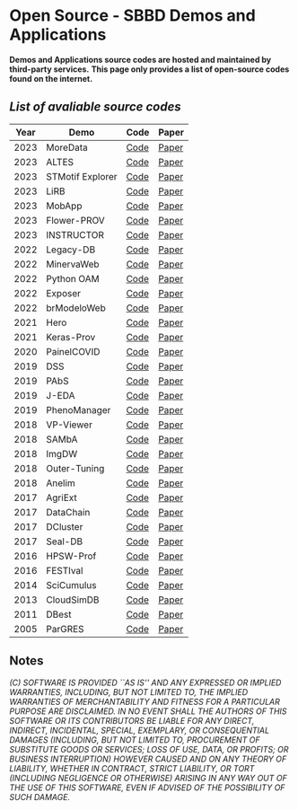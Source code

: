 # Open Source - SBBD Demos and Applications

**Demos and Applications source codes are hosted and maintained by third-party services.**
**This page only provides a list of open-source codes found on the internet.**

## _List of avaliable source codes_


| Year| Demo | Code | Paper |
| ------ | ------ | ------ | ------ |
| 2023 | MoreData | [Code](https://github.com/NESPEDUFV/more-data) | [Paper](https://sbbd.org.br/2023/) |
| 2023 | ALTES | [Code](https://github.com/UFFeScience/ALTES) | [Paper](https://sbbd.org.br/2023/) |
| 2023 | STMotif Explorer | [Code](https://github.com/cefet-rj-dal/STMotifexplorer) | [Paper](https://sbbd.org.br/2023/) |
| 2023 | LiRB | [Code](https://github.com/CaioViktor/LiRB) | [Paper](https://sbbd.org.br/2023/) |
| 2023 | MobApp | [Code](https://github.com/Mobapp-Dashboard) | [Paper](https://sbbd.org.br/2023/) |
| 2023 | Flower-PROV | [Code](https://github.com/UFFeScience/Flower-PROV) | [Paper](https://sbbd.org.br/2023/) |
| 2023 | INSTRUCTOR | [Code](https://github.com/UFFeScience/instructor) | [Paper](https://sbbd.org.br/2023/) |
| 2022 | Legacy-DB | [Code](https://github.com/eletromarlon/Projeto-GeradorDeGraficos) | [Paper](https://sol.sbc.org.br/index.php/sbbd_estendido/issue/view/988) |
| 2022 | MinervaWeb | [Code](https://github.com/luisaesposito/minerva-backend) | [Paper](https://sol.sbc.org.br/index.php/sbbd_estendido/issue/view/988) |
| 2022 | Python OAM | [Code](https://github.com/rodrigo-fss/python-oam) | [Paper](https://sol.sbc.org.br/index.php/sbbd_estendido/issue/view/988) |
| 2022 | Exposer | [Code](https://github.com/ednaelxd/residencia2.git) | [Paper](https://sol.sbc.org.br/index.php/sbbd_estendido/issue/view/988) |
| 2022 | brModeloWeb | [Code](https://github.com/brmodeloweb/brmodelo-app) | [Paper](https://sol.sbc.org.br/index.php/sbbd_estendido/issue/view/988) |
| 2021 | Hero | [Code](https://github.com/clovissjunior/hero) | [Paper](https://sol.sbc.org.br/index.php/sbbd_estendido/issue/view/848) |
| 2021 | Keras-Prov| [Code](https://github.com/dbpina/keras-prov) | [Paper](https://sol.sbc.org.br/index.php/sbbd_estendido/issue/view/848) |
| 2020 | PainelCOVID| [Code](https://painelcovid19.macae.ufrj.br/) | [Paper](https://sbbd.org.br/2020/wp-content/uploads/sites/13/2021/07/AnaisEstendidosSBBD2020-13-12-20.pdf) |
| 2019 | DSS| [Code](https://dexl-analytics-apps.lncc.br/) | [Paper](https://sbbd.org.br/2019/wp-content/uploads/sites/6/2020/01/Procedings-Companion.pdf) |
| 2019 | PAbS| [Code](https://github.com/RaquelinePenteado/PAbS) | [Paper](https://sbbd.org.br/2019/wp-content/uploads/sites/6/2020/01/Procedings-Companion.pdf) |
| 2019 | J-EDA| [Code](https://github.com/NovaesJVO/J-EDA) | [Paper](https://sbbd.org.br/2019/wp-content/uploads/sites/6/2020/01/Procedings-Companion.pdf) |
| 2019 | PhenoManager| [Code](https://github.com/UFFeScience/Phenomanager) | [Paper](https://sbbd.org.br/2019/wp-content/uploads/sites/6/2020/01/Procedings-Companion.pdf) |
| 2018 | VP-Viewer| [Code](https://github.com/Jasbick/Extended.VP-Viewer) | [Paper](https://sbbd.org.br/2018/wp-content/uploads/sites/5/2018/08/005-sbbd_2018_comp.pdf) |
| 2018 | SAMbA| [Code](https://github.com/UFFeScience/SAMbA) | [Paper](https://sbbd.org.br/2018/wp-content/uploads/sites/5/2018/08/017-sbbd_2018_comp.pdf) |
| 2018 | ImgDW| [Code](https://www.lsec.icmc.usp.br/medicalimage) | [Paper](https://sbbd.org.br/2018/wp-content/uploads/sites/5/2018/08/023-sbbd_2018_comp.pdf) |
| 2018 | Outer-Tuning| [Code](https://github.com/BioBD/dbx) | [Paper](https://sbbd.org.br/2018/wp-content/uploads/sites/5/2018/08/029-sbbd_2018_comp.pdf) |
| 2018 | Anelim| [Code](https://github.com/ronaldaraujo/anelim) | [Paper](https://sbbd.org.br/2018/wp-content/uploads/sites/5/2018/08/035-sbbd_2018_comp.pdf) |
| 2017 | AgriExt| [Code](http://tiny.cc/agri_ext) | [Paper](https://www.facom.ufu.br/~humberto/sbbd2017/wp-content/uploads/sites/3/2017/10/proceedings-satellite-events-sbbd-2017.pdf) |
| 2017 | DataChain| [Code](https://github.com/gabrielmendanha/tcc2) | [Paper](https://www.facom.ufu.br/~humberto/sbbd2017/wp-content/uploads/sites/3/2017/10/proceedings-satellite-events-sbbd-2017.pdf) |
| 2017 | DCluster| [Code](https://github.com/claudiocapanema/dcluster-docker) | [Paper](https://www.facom.ufu.br/~humberto/sbbd2017/wp-content/uploads/sites/3/2017/10/proceedings-satellite-events-sbbd-2017.pdf) |
| 2017 | Seal-DB| [Code](https://github.com/ggustavo/seal-db) | [Paper](https://www.facom.ufu.br/~humberto/sbbd2017/wp-content/uploads/sites/3/2017/10/proceedings-satellite-events-sbbd-2017.pdf) |
| 2016 | HPSW-Prof| [Code](https://github.com/mmondelli/swift-prof) | [Paper](https://www.lncc.br/~lgadelha/publications/hpsw-prov-sbbd-demo-2016.pdf) |
| 2016 | FESTIval| [Code](https://accarniel.github.io/FESTIval/) | [Paper](https://www.researchgate.net/publication/310295040_Experimental_Evaluation_of_Spatial_Indices_with_FESTIval) |
| 2014 | SciCumulus| [Code](https://github.com/UFFeScience/SciCumulus) | [Paper](https://www.inf.ufpr.br/sbbd-sbsc2014/sbbd/proceedings/artigos/pdfs/SBBD2014-Proceedings.pdf) |
| 2013 | CloudSimDB| [Code](https://github.com/jonaslimads/cloudsimdb) | [Paper](https://sbbd2013.cin.ufpe.br/Proceedings/artigos/pdfs/sbbd_dem_cc.pdf) |
| 2011 | DBest| [Code](https://github.com/pdet/dbest) | [Paper](../ICMC_Lib/2011/sbbd_dem_02.pdf) |
| 2005 | ParGRES | [Code](https://github.com/UFFeScience/C-ParGRES) | [Paper](../ICMC_Lib/2005/ParGRES.pdf) |


## Notes

_(C) SOFTWARE IS PROVIDED ``AS IS'' AND ANY EXPRESSED OR IMPLIED WARRANTIES, INCLUDING, BUT NOT LIMITED TO, THE IMPLIED WARRANTIES OF MERCHANTABILITY AND FITNESS FOR A PARTICULAR PURPOSE ARE DISCLAIMED.  IN NO EVENT SHALL THE AUTHORS OF THIS SOFTWARE OR ITS CONTRIBUTORS BE LIABLE FOR ANY DIRECT, INDIRECT, INCIDENTAL, SPECIAL, EXEMPLARY, OR CONSEQUENTIAL DAMAGES (INCLUDING, BUT NOT LIMITED TO, PROCUREMENT OF SUBSTITUTE GOODS OR SERVICES; LOSS OF USE, DATA, OR PROFITS; OR BUSINESS INTERRUPTION) HOWEVER CAUSED AND ON ANY THEORY OF LIABILITY, WHETHER IN CONTRACT, STRICT LIABILITY, OR TORT (INCLUDING NEGLIGENCE OR OTHERWISE) ARISING IN ANY WAY OUT OF THE USE OF THIS SOFTWARE, EVEN IF ADVISED OF THE POSSIBILITY OF SUCH DAMAGE._
